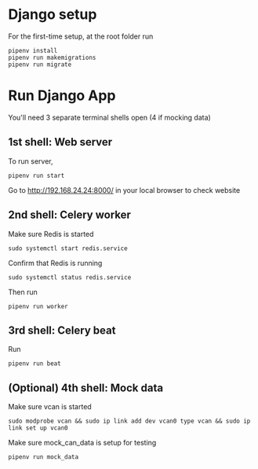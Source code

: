 # Django setup

For the first-time setup, at the root folder run
```
pipenv install 
pipenv run makemigrations
pipenv run migrate
```

# Run Django App

You'll need 3 separate terminal shells open (4 if mocking data)

## 1st shell: Web server

To run server,
```
pipenv run start
```

Go to http://192.168.24.24:8000/ in your local browser to check website

## 2nd shell: Celery worker
Make sure Redis is started
```
sudo systemctl start redis.service
```

Confirm that Redis is running
```
sudo systemctl status redis.service
```

Then run 
```
pipenv run worker
```

## 3rd shell: Celery beat
Run 
```
pipenv run beat
```


## (Optional) 4th shell: Mock data

Make sure vcan is started 
```
sudo modprobe vcan && sudo ip link add dev vcan0 type vcan && sudo ip link set up vcan0
```

Make sure mock_can_data is setup for testing
```
pipenv run mock_data
```

# 
